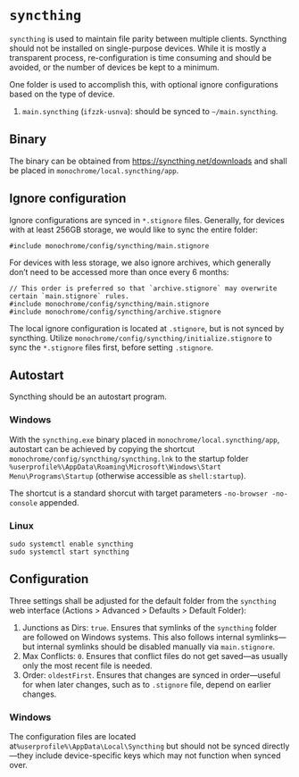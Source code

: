 # `syncthing`

`syncthing` is used to maintain file parity between multiple clients. Syncthing should not be installed on single-purpose devices. While it is mostly a transparent process, re-configuration is time consuming and should be avoided, or the number of devices be kept to a minimum.

One folder is used to accomplish this, with optional ignore configurations based on the type of device.

1. `main.syncthing` (`ifzzk-usnva`): should be synced to `~/main.syncthing`.

## Binary

The binary can be obtained from <https://syncthing.net/downloads> and shall be placed in `monochrome/local.syncthing/app`.

## Ignore configuration

Ignore configurations are synced in `*.stignore` files. Generally, for devices with at least 256GB storage, we would like to sync the entire folder:

```stignore
#include monochrome/config/syncthing/main.stignore
```

For devices with less storage, we also ignore archives, which generally don’t need to be accessed more than once every 6 months:

```stignore
// This order is preferred so that `archive.stignore` may overwrite certain `main.stignore` rules.
#include monochrome/config/syncthing/main.stignore
#include monochrome/config/syncthing/archive.stignore
```

The local ignore configuration is located at `.stignore`, but is not synced by syncthing. Utilize `monochrome/config/syncthing/initialize.stignore` to sync the `*.stignore` files first, before setting `.stignore`.

## Autostart

Syncthing should be an autostart program.

### Windows

With the `syncthing.exe` binary placed in `monochrome/local.syncthing/app`, autostart can be achieved by copying the shortcut `monochrome/config/syncthing/syncthing.lnk` to the startup folder `%userprofile%\AppData\Roaming\Microsoft\Windows\Start Menu\Programs\Startup` (otherwise accessible as `shell:startup`).

The shortcut is a standard shorcut with target parameters `-no-browser -no-console` appended.


### Linux

```
sudo systemctl enable syncthing
sudo systemctl start syncthing
```

## Configuration

Three settings shall be adjusted for the default folder from the `syncthing` web interface (Actions > Advanced > Defaults > Default Folder):

1. Junctions as Dirs: `true`. Ensures that symlinks of the `syncthing` folder are followed on Windows systems. This also follows internal symlinks—but internal symlinks should be disabled manually via `main.stignore`.
2. Max Conflicts: `0`. Ensures that conflict files do not get saved—as usually only the most recent file is needed.
3. Order: `oldestFirst`. Ensures that changes are synced in order—useful for when later changes, such as to `.stignore` file, depend on earlier changes.

### Windows

The configuration files are located at`%userprofile%\AppData\Local\Syncthing` but should not be synced directly—they include device-specific keys which may not function when synced over.
